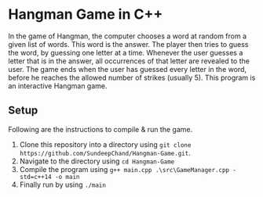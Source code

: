 # Hangman Game in C++

In the game of Hangman, the computer chooses a word at random from a given list of words. This word is the answer. The player then tries to guess the word, by guessing one letter at a time. Whenever the user guesses a letter that is in the answer, all occurrences of that letter are revealed to the user. The game ends when the user has guessed every letter in the word, before he reaches the allowed number of strikes (usually 5). This program is an interactive Hangman game.

## Setup

Following are the instructions to compile & run the game.

1. Clone this repository into a directory using `git clone https://github.com/SundeepChand/Hangman-Game.git`.
2. Navigate to the directory using `cd Hangman-Game`
3. Compile the program using `g++ main.cpp .\src\GameManager.cpp -std=c++14 -o main`
4. Finally run by using `./main`
